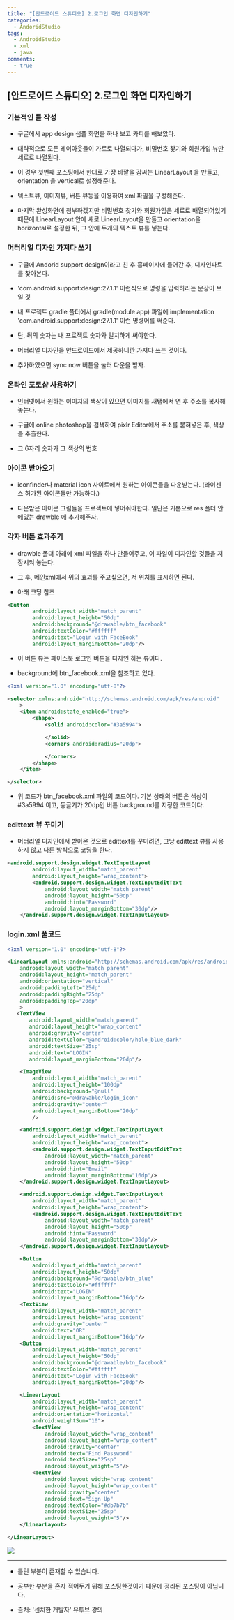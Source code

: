 ```yaml
---
title: "[안드로이드 스튜디오] 2.로그인 화면 디자인하기"
categories:
  - AndoridStudio
tags:
  - AndroidStudio
  - xml
  - java
comments:
  - true
---
```


## [안드로이드 스튜디오] 2.로그인 화면 디자인하기

### 기본적인 틀 작성

* 구글에서 app design 샘플 화면을 하나 보고 카피를 해보았다.

* 대략적으로 모든 레이아웃들이 가로로 나열되다가, 비밀번호 찾기와 회원가입 뷰만 세로로 나열된다.

* 이 경우 첫번째 포스팅에서 한대로 가장 바깥을 감싸는 LinearLayout 을 만들고, orientation 을 vertical로 설정해준다.

* 텍스트뷰, 이미지뷰, 버튼 뷰등을 이용하여 xml 파일을 구성해준다.

* 마지막 완성화면에 첨부하겠지만 비밀번호 찾기와 회원가입은 세로로 배열되어있기 때문에 LinearLayout 안에 새로 LinearLayout을 만들고 orientation을 horizontal로 설정한 뒤, 그 안에 두개의 텍스트 뷰를 넣는다.

### 머터리얼 디자인 가져다 쓰기

* 구글에 Andorid support design이라고 친 후 홈페이지에 들어간 후, 디자인파트를 찾아본다.

* 'com.android.support:design:27.1.1' 이런식으로 명령을 입력하라는 문장이 보일 것

* 내 프로젝트 gradle 폴더에서 gradle(module app) 파일에 implementation 'com.android.support:design:27.1.1' 이런 명령어를 써준다.

* 단, 뒤의 숫자는 내 프로젝트 숫자와 일치하게 써야한다.

* 머터리얼 디자인을 안드로이드에서 제공하니깐 가져다 쓰는 것이다.

* 추가하였으면 sync now 버튼을 눌러 다운을 받자.

### 온라인 포토샵 사용하기

* 인터넷에서 원하는 이미지의 색상이 있으면 이미지를 새탭에서 연 후 주소를 복사해 놓는다.

* 구글에 online photoshop을 검색하여 pixlr Editor에서 주소를 붙혀넣은 후, 색상을 추출한다.

* 그 6자리 숫자가 그 색상의 번호

### 아이콘 받아오기

* iconfinder나 material icon 사이트에서 원하는 아이콘들을 다운받는다. (라이센스 허가된 아이콘들만 가능하다.)

* 다운받은 아이콘 그림들을 프로젝트에 넣어줘야한다. 일단은 기본으로 res 폴더 안에있는 drawble 에 추가해주자.

### 각자 버튼 효과주기

* drawble 폴더 아래에 xml 파일을 하나 만들어주고, 이 파일이 디자인할 것들을 저장시켜 놓는다.

* 그 후, 메인xml에서 위의 효과를 주고싶으면, 저 위치를 표시하면 된다.

* 아래 코딩 참조

```xml
<Button
        android:layout_width="match_parent"
        android:layout_height="50dp"
        android:background="@drawable/btn_facebook"
        android:textColor="#ffffff"
        android:text="Login with FaceBook"
        android:layout_marginBottom="20dp"/>
```

* 이 버튼 뷰는 페이스북 로그인 버튼을 디자인 하는 뷰이다.

* background에 btn_facebook.xml을 참조하고 있다.

```xml
<?xml version="1.0" encoding="utf-8"?>

<selector xmlns:android="http://schemas.android.com/apk/res/android"
    >
    <item android:state_enabled="true">
        <shape>
            <solid android:color="#3a5994">

            </solid>
            <corners android:radius="20dp">

            </corners>
        </shape>
    </item>

</selector>
```

* 위 코드가 btn_facebook.xml 파일의 코드이다. 기본 상태의 버튼은 색상이 #3a5994 이고, 둥글기가 20dp인 버튼 background를 지정한 코드이다.

### edittext 뷰 꾸미기

* 머터리얼 디자인에서 받아온 것으로 edittext를 꾸미려면, 그냥 edittext 뷰를 사용하지 않고 다른 방식으로 코딩을 한다.

```xml
<android.support.design.widget.TextInputLayout
        android:layout_width="match_parent"
        android:layout_height="wrap_content">
        <android.support.design.widget.TextInputEditText
            android:layout_width="match_parent"
            android:layout_height="50dp"
            android:hint="Password"
            android:layout_marginBottom="30dp"/>
    </android.support.design.widget.TextInputLayout>
```

### login.xml 풀코드

```xml
<?xml version="1.0" encoding="utf-8"?>

<LinearLayout xmlns:android="http://schemas.android.com/apk/res/android"
    android:layout_width="match_parent"
    android:layout_height="match_parent"
    android:orientation="vertical"
    android:paddingLeft="25dp"
    android:paddingRight="25dp"
    android:paddingTop="20dp"
    >
   <TextView
       android:layout_width="match_parent"
       android:layout_height="wrap_content"
       android:gravity="center"
       android:textColor="@android:color/holo_blue_dark"
       android:textSize="25sp"
       android:text="LOGIN"
       android:layout_marginBottom="20dp"/>

    <ImageView
        android:layout_width="match_parent"
        android:layout_height="100dp"
        android:background="@null"
        android:src="@drawable/login_icon"
        android:gravity="center"
        android:layout_marginBottom="20dp"
        />

    <android.support.design.widget.TextInputLayout
        android:layout_width="match_parent"
        android:layout_height="wrap_content">
        <android.support.design.widget.TextInputEditText
            android:layout_width="match_parent"
            android:layout_height="50dp"
            android:hint="Email"
            android:layout_marginBottom="16dp"/>
    </android.support.design.widget.TextInputLayout>

    <android.support.design.widget.TextInputLayout
        android:layout_width="match_parent"
        android:layout_height="wrap_content">
        <android.support.design.widget.TextInputEditText
            android:layout_width="match_parent"
            android:layout_height="50dp"
            android:hint="Password"
            android:layout_marginBottom="30dp"/>
    </android.support.design.widget.TextInputLayout>

    <Button
        android:layout_width="match_parent"
        android:layout_height="50dp"
        android:background="@drawable/btn_blue"
        android:textColor="#ffffff"
        android:text="LOGIN"
        android:layout_marginBottom="16dp"/>
    <TextView
        android:layout_width="match_parent"
        android:layout_height="wrap_content"
        android:gravity="center"
        android:text="OR"
        android:layout_marginBottom="16dp"/>
    <Button
        android:layout_width="match_parent"
        android:layout_height="50dp"
        android:background="@drawable/btn_facebook"
        android:textColor="#ffffff"
        android:text="Login with FaceBook"
        android:layout_marginBottom="20dp"/>

    <LinearLayout
        android:layout_width="match_parent"
        android:layout_height="wrap_content"
        android:orientation="horizontal"
        android:weightSum="10">
        <TextView
            android:layout_width="wrap_content"
            android:layout_height="wrap_content"
            android:gravity="center"
            android:text="Find Password"
            android:textSize="25sp"
            android:layout_weight="5"/>
        <TextView
            android:layout_width="wrap_content"
            android:layout_height="wrap_content"
            android:gravity="center"
            android:text="Sign Up"
            android:textColor="#db7b7b"
            android:textSize="25sp"
            android:layout_weight="5"/>
    </LinearLayout>

</LinearLayout>
```

![](/assets/img/AndroidStudio/0504_4.png)

---

* 틀린 부분이 존재할 수 있습니다.

* 공부한 부분을 혼자 적어두기 위해 포스팅한것이기 때문에 정리된 포스팅이 아닙니다.

* 출처: '센치한 개발자' 유투브 강의
